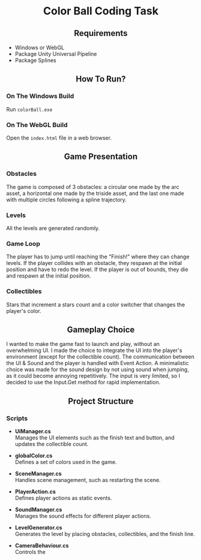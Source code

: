 <h1 align="center">Color Ball Coding Task</h1>


<h2 align="center">Requirements</h2>

- Windows or WebGL
- Package Unity Universal Pipeline
- Package Splines

<h2 align="center">How To Run?</h2>

### On The Windows Build
Run `colorBall.exe`

### On The WebGL Build
Open the `index.html` file in a web browser.

<h2 align="center">Game Presentation</h2>

### Obstacles
The game is composed of 3 obstacles: a circular one made by the arc asset, a horizontal one made by the triside asset, and the last one made with multiple circles following a spline trajectory.

### Levels
All the levels are generated randomly.

### Game Loop
The player has to jump until reaching the "Finish!" where they can change levels. If the player collides with an obstacle, they respawn at the initial position and have to redo the level. If the player is out of bounds, they die and respawn at the initial position.

### Collectibles
Stars that increment a stars count and a color switcher that changes the player's color.

<h2 align="center">Gameplay Choice</h2>
I wanted to make the game fast to launch and play, without an overwhelming UI. I made the choice to integrate the UI into the player's environment (except for the collectible count). The communication between the UI & Sound and the player is handled with Event Action. A minimalistic choice was made for the sound design by not using sound when jumping, as it could become annoying repetitively. The input is very limited, so I decided to use the Input.Get method for rapid implementation.

<h2 align="center">Project Structure</h2>

### Scripts

- **UiManager.cs**  
  Manages the UI elements such as the finish text and button, and updates the collectible count.

- **globalColor.cs**  
  Defines a set of colors used in the game.

- **SceneManager.cs**  
  Handles scene management, such as restarting the scene.

- **PlayerAction.cs**  
  Defines player actions as static events.

- **SoundManager.cs**  
  Manages the sound effects for different player actions.

- **LevelGenerator.cs**  
  Generates the level by placing obstacles, collectibles, and the finish line.

- **CameraBehaviour.cs**  
  Controls the

